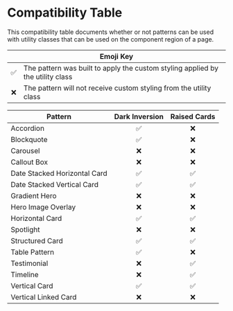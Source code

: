 # Compatibility Table

This compatibility table documents whether or not patterns can be used with utility classes that can be used on the component region of a page.

<table>
  <thead>
    <tr>
      <th colspan="2">Emoji Key</th>
    </tr>
  <thead>
  <tbody>
    <tr>
      <td align="center">✅</td>
      <td>The pattern was built to apply the custom styling applied by the utility class</td>
    </tr>
    <tr>
      <td align="center">❌</td>
      <td>The pattern will not receive custom styling from the utility class</td>
    </tr>
  </tbody>
</table>

| Pattern | Dark Inversion  | Raised Cards |
| ------- | :-------------: | :----------: |
| Accordion | ✅ | ❌ |
| Blockquote | ✅ | ❌ |
| Carousel | ❌ | ❌ |
| Callout Box | ❌ | ❌ |
| Date Stacked Horizontal Card | ✅ | ✅ |
| Date Stacked Vertical Card | ✅ | ✅ |
| Gradient Hero | ❌ | ❌ |
| Hero Image Overlay | ❌ | ❌ |
| Horizontal Card | ✅ | ✅ |
| Spotlight | ❌ | ❌ |
| Structured Card | ✅ | ✅ |
| Table Pattern | ✅ | ❌ |
| Testimonial | ❌ | ✅ |
| Timeline | ❌ | ✅ |
| Vertical Card | ✅ | ✅ |
| Vertical Linked Card | ❌ | ❌ |
